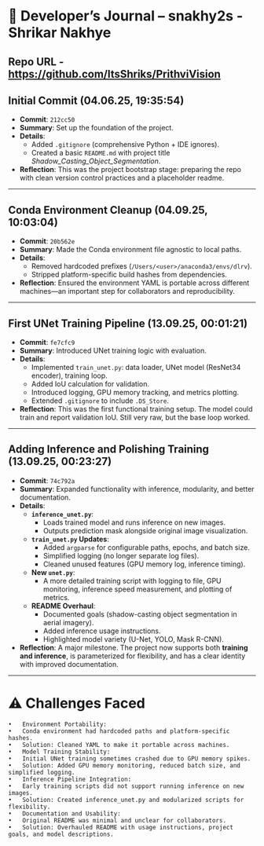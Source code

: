 
# 📓 Developer’s Journal – snakhy2s - Shrikar Nakhye
Repo URL - https://github.com/ItsShriks/PrithviVision
---

## **Initial Commit** (04.06.25, 19:35:54)
- **Commit**: `212cc50`
- **Summary**: Set up the foundation of the project.
- **Details**:
  - Added `.gitignore` (comprehensive Python + IDE ignores).
  - Created a basic `README.md` with project title *Shadow_Casting_Object_Segmentation*.
- **Reflection**:
  This was the project bootstrap stage: preparing the repo with clean version control practices and a placeholder readme.

---

## **Conda Environment Cleanup** (04.09.25, 10:03:04)
- **Commit**: `20b562e`
- **Summary**: Made the Conda environment file agnostic to local paths.
- **Details**:
  - Removed hardcoded prefixes (`/Users/<user>/anaconda3/envs/dlrv`).
  - Stripped platform-specific build hashes from dependencies.
- **Reflection**:
  Ensured the environment YAML is portable across different machines—an important step for collaborators and reproducibility.

---

## **First UNet Training Pipeline** (13.09.25, 00:01:21)
- **Commit**: `fe7cfc9`
- **Summary**: Introduced UNet training logic with evaluation.
- **Details**:
  - Implemented `train_unet.py`: data loader, UNet model (ResNet34 encoder), training loop.
  - Added IoU calculation for validation.
  - Introduced logging, GPU memory tracking, and metrics plotting.
  - Extended `.gitignore` to include `.DS_Store`.
- **Reflection**:
  This was the first functional training setup. The model could train and report validation IoU. Still very raw, but the base loop worked.

---

## **Adding Inference and Polishing Training** (13.09.25, 00:23:27)
- **Commit**: `74c792a`
- **Summary**: Expanded functionality with inference, modularity, and better documentation.
- **Details**:
  - **`inference_unet.py`**:
    - Loads trained model and runs inference on new images.
    - Outputs prediction mask alongside original image visualization.
  - **`train_unet.py` Updates**:
    - Added `argparse` for configurable paths, epochs, and batch size.
    - Simplified logging (no longer separate log files).
    - Cleaned unused features (GPU memory log, inference timing).
  - **New `unet.py`**:
    - A more detailed training script with logging to file, GPU monitoring, inference speed measurement, and plotting of metrics.
  - **README Overhaul**:
    - Documented goals (shadow-casting object segmentation in aerial imagery).
    - Added inference usage instructions.
    - Highlighted model variety (U-Net, YOLO, Mask R-CNN).
- **Reflection**:
  A major milestone. The project now supports both **training and inference**, is parameterized for flexibility, and has a clear identity with improved documentation.

---
# ⚠️ Challenges Faced
	•	Environment Portability:
   	•	Conda environment had hardcoded paths and platform-specific hashes.
   	•	Solution: Cleaned YAML to make it portable across machines.
 	•	Model Training Stability:
  	•	Initial UNet training sometimes crashed due to GPU memory spikes.
  	•	Solution: Added GPU memory monitoring, reduced batch size, and simplified logging.
	•	Inference Pipeline Integration:
  	•	Early training scripts did not support running inference on new images.
  	•	Solution: Created inference_unet.py and modularized scripts for flexibility.
	•	Documentation and Usability:
  	•	Original README was minimal and unclear for collaborators.
  	•	Solution: Overhauled README with usage instructions, project goals, and model descriptions.

